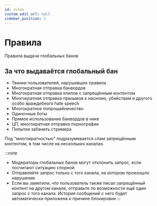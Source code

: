 ```yaml
---
id: rules
custom_edit_url: null
sidebar_position: 1
---
```


# Правила
Правила выдачи глобальных банов

## За что выдаваётся глобальный бан
- Твинки пользователей, нарушивших правила
- Многократная отправка банвордов
- Многократная отправка клипов с запрещённым контентом
- Многократная отправка призывов к насилию, убийствам и другого особо враждебного hate speech
- Многократное попрошайничество
- Одиночные боты 
- Прямое использование банвордов в нике
- ЦП, многократная отправка порнографии
- Попытки забанить стримера

Под "многократностью" подразумевается спам запрещённым контентом, в том числе на нескольких каналах.

:::note
- Модераторы глобальных банов могут отклонить запрос, если посчитают ситуацию спорной
- Отправляйте запрос только с того канала, на котором произошло нарушение
- Если вы заметили, что пользователь также писал запрещённый контент на другом канале, отправьте по возможности ещё один запрос с того канала. История сообщений с него будет автоматически приложена к причине блокировки 
:::